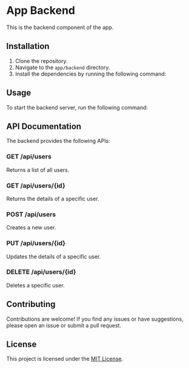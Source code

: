 # App Backend

This is the backend component of the app.

## Installation

1. Clone the repository.
2. Navigate to the `app/backend` directory.
3. Install the dependencies by running the following command:
## Usage

To start the backend server, run the following command:
## API Documentation

The backend provides the following APIs:

### GET /api/users

Returns a list of all users.

### GET /api/users/{id}

Returns the details of a specific user.

### POST /api/users

Creates a new user.

### PUT /api/users/{id}

Updates the details of a specific user.

### DELETE /api/users/{id}

Deletes a specific user.

## Contributing

Contributions are welcome! If you find any issues or have suggestions, please open an issue or submit a pull request.

## License

This project is licensed under the [MIT License](LICENSE).
